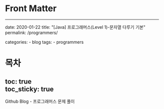 # Front Matter
---
date: 2020-01-22
title: "[Java] 프로그래머스(Level 1)-문자열 다루기 기본"
permalink: /programmers/

categories: 
    - blog
tags: 
    - programmers
# 목차
toc: true  
toc_sticky: true 
---

Github Blog - 프로그래머스 문제 풀이